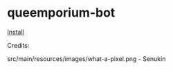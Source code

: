 # queemporium-bot

[Install](doc/install.md)

Credits:

src/main/resources/images/what-a-pixel.png - Senukin